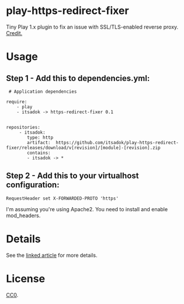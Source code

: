 play-https-redirect-fixer
=========================

Tiny Play 1.x plugin to fix an issue with SSL/TLS-enabled reverse proxy. [Credit.][1]

Usage
=====

Step 1 - Add this to dependencies.yml:
--------------------------------------

     # Application dependencies

    require:
        - play
        - itsadok -> https-redirect-fixer 0.1
        
        
    repositories:
         - itsadok:
            type: http
            artifact:  https://github.com/itsadok/play-https-redirect-fixer/releases/download/v[revision]/[module]-[revision].zip
            contains:
            - itsadok -> *

Step 2 - Add this to your virtualhost configuration:
----------------------------------------------------

    RequestHeader set X-FORWARDED-PROTO 'https'
    
I'm assuming you're using Apache2. You need to install and enable mod_headers.


Details
=======

See the [linked article][1] for more details.

License
=======

[CC0](http://creativecommons.org/publicdomain/zero/1.0/).

[1]: http://www.philipp.haussleiter.de/2012/05/fixing-redirects-of-a-play-app-behind-an-apache2-ssl-proxy/
